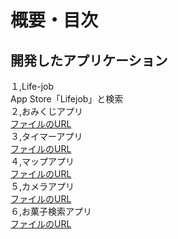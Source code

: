# 概要・目次
## 開発したアプリケーション
１,Life-job<br>
App Store「Lifejob」と検索<br>
２,おみくじアプリ<br>
[ファイルのURL](https://github.com/Aso2001154/Development_collection/tree/main/iOS_Development_collection/Omikuji)<br>
３,タイマーアプリ<br>
[ファイルのURL](https://github.com/Aso2001154/Development_collection/tree/main/iOS_Development_collection/MyTimer)<br>
４,マップアプリ<br>
[ファイルのURL](https://github.com/Aso2001154/Development_collection/tree/main/iOS_Development_collection/MyMap)<br>
５,カメラアプリ<br>
[ファイルのURL](https://github.com/Aso2001154/Development_collection/tree/main/iOS_Development_collection/MyCamera)<br>
６,お菓子検索アプリ<br>
[ファイルのURL](https://github.com/Aso2001154/Development_collection/tree/main/iOS_Development_collection/MyOkashi)<br>
